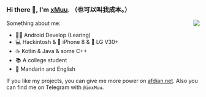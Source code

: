 ### Hi there 👋, I'm [xMuu](https://blog.ilve.me). （也可以叫我成本。）

<img align="right" src="https://github-readme-stats.vercel.app/api?username=xMuu&show_icons=true&hide_border=true&icon_color=586069&title_color=a0a9af">

Something about me:
- 👨‍💻 Android Develop (Learing)
- 💻 Hackintosh & 📱 iPhone 8 & 📱 LG V30+
- ☕️ Kotlin & Java & some C++
- 📚 A college student
- 💬 Mandarin and English

If you like my projects, you can give me more power on [afdian.net](https://afdian.net/@imxMuu).
Also you can find me on Telegram with `@imxMuu`.
